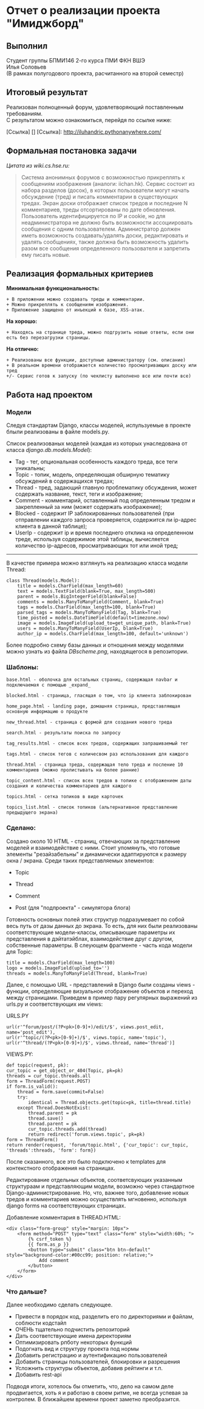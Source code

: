 Отчет о реализации проекта "Имиджборд"
========================================

Выполнил
--------------
Студент группы БПМИ146 2-го курса ПМИ ФКН ВШЭ  
Илья Соловьев  
(В рамках полугодового проекта, расчитанного на второй семестр)

Итоговый результат
--------------
Реализован полноценный форум, удовлетворяющий поставленным требованиям.  
С результатом можно ознакомиться, перейдя по ссылке ниже:  

[Ссылка] []
[Ссылка]: http://iluhandric.pythonanywhere.com/


Формальная постановка задачи
-----------------
_Цитата из wiki.cs.hse.ru:_
>Система анонимных форумов с возможностью прикреплять к сообщениям изображения (аналоги: iichan.hk). Сервис состоит из набора разделов (досок), в которых пользователи могут начать обсуждение (тред) и писать комментарии в существующих тредах. Экран доски отображает список тредов и последние N комментариев, треды отсортированы по дате обновления. Пользователь идентифицируется по IP и cookie, но для неадминистратора не должно быть возможности ассоциировать сообщения с одним пользователем. Администратор должен иметь возможность создавать/удалять доски, редактировать и удалять сообщениях, также должна быть возможность удалить разом все сообщения определенного пользователя и запретить ему писать новые.


Реализация формальных критериев
-------------------------------
**Минимальная функциональность:**

    + В приложении можно создавать треды и комментарии.
    + Можно прикреплять к сообщениям изображения.
    + Приложение защищено от инъекций к базе, XSS-атак.
**На хорошо:**

    + Находясь на странице треда, можно подгрузить новые ответы, если они есть без перезагрузки страницы.

**На отлично:**

    + Реализованы все функции, доступные администратору (см. описание)
    + В реальном времени отображается количество просматривающих доску или тред
    +/- Сервис готов к запуску (по чеклисту выполнено все или почти все)

Работа над проектом
-------------------


### Модели

Следуя стандартам Django, классы моделей, испульзуемые в проекте блыли реализованы в файле models.py.

Список реализованых моделей (каждая из которых унаследована от класса _django.db.models.Model_):

* Tag - тег, опциональная особенность каждого треда, все теги уникальны;  
* Topic - топик, модель, определяющая обширную тематику обсуждений в содержащихся тредах;
* Thread - тред, задающий главную проблематику обсуждения, может содержать название, текст, теги и изображение;
* Comment - комментарий, оставленный под определенным тредом и закрепленный за ним (может содержать изображение);
* Blocked - содержит IP заблокированных пользователей (при отправлении каждого запроса проверяется, содержится ли ip-адрес клиента в данной таблице);
* UserIp - содержит ip и время последнего отклика на определенном треде, используя содержимое этой таблицы, вычисляется количество ip-адресов, просматривающих тот или иной тред;
    
___
В качестве примера можно взглянуть на реализацию класса модели Thread:

    class Thread(models.Model):
        title = models.CharField(max_length=60)
        text = models.TextField(blank=True, max_length=500)
        parent = models.BigIntegerField(blank=False)
        comments = models.ManyToManyField(Comment, blank=True)
        tags = models.CharField(max_length=100, blank=True)
        parsed_tags = models.ManyToManyField(Tag, blank=True)
        time_posted = models.DateTimeField(default=timezone.now)
        image = models.ImageField(upload_to=get_unique_path, blank=True)
        users = models.ManyToManyField(UserIp, blank=True)
        author_ip = models.CharField(max_length=100, default='unknown')

Более подробно схему базы данных и отношения между моделями можно узнать из файла _DBscheme.png_, находящегося в репозитории.
    
### Шаблоны: 
 
 
    base.html - оболочка для остальных страниц, содержащая navbar и подключаемая с помощью _expand_	
    
    blocked.html - страница, гласящая о том, что ip клиента заблокирован
    
    home_page.html - landing page, домашняя страница, представляющая основную информацию о продукте
    
    new_thread.html - страница с формой для создания нового треда	
    
    search.html	- результаты поиска по запросу
    
    tag_results.html - список всех тредов, содержащих запрашиваемый тег
    
    tags.html - список тегов с количесвом раз использования для каждого
    
    thread.html - страница треда, содержащая тело треда и посление 10 комментариев (можно пролистывать на более ранние)
    
    topic_content.html - список всех тредов в топике с отображением даты создания и количества комментариев для каждого
    
    topics.html - сетка топиков в виде карточек
    
    topics_list.html - список топиков (альтернативное представление предыдущего экрана)

### Сделано:

Создано около 10 HTML - страниц, отвечающих за представление моделей и взаимодействие с ними.
Стоит упомянуть, что готовые элементы "резайзабельны" и динамически адаптируются к размеру 
окна / экрана. 
Среди таких представляемых элементов:

* Topic 
* Thread
* Comment


* Post (для "подпроекта" - симулятора блога)

Готовность основных полей этих структур подразумевает по собой весь путь от дазы данных до экрана.
То есть, 
для них были реализованы соответствующие модели-классы, описывающие параметры их представления в 
дэйтатэйблах, взаимодействие друг с другом, собственные параметры. 
В слеующем фрагменте - часть кода модели для Topic:

    title = models.CharField(max_length=100)
    logo = models.ImageField(upload_to='')
    threads = models.ManyToManyField(Thread, blank=True)

Далее, с помощью URL - представлений в Django были созданы views - функции, определяющие визуальное отображение 
объектов и переход между страницами.
Приведем в пример пару регулярных выражений из urls.py и соответствующих им views:

URLS.PY

    url(r'^forum/post/(?P<pk>[0-9]+)/edit/$', views.post_edit, name='post_edit'),
    url(r'^topic/(?P<pk>[0-9]+)/$', views.topic, name='topic'),
    url(r'^thread/(?P<pk>[0-9]+)/$', views.thread, name='thread')]
    
VIEWS.PY:
    
    def topic(request, pk):
    cur_topic = get_object_or_404(Topic, pk=pk)
    threads = cur_topic.threads.all
    form = ThreadForm(request.POST)
    if form.is_valid():
        thread = form.save(commit=False)
        try:
            identical = Thread.objects.get(topic=pk, title=thread.title)
        except Thread.DoesNotExist:
            thread.parent = pk
            thread.save()
            thread.parent = pk
            cur_topic.threads.add(thread)
            return redirect('forum.views.topic', pk=pk)
    form = ThreadForm()
    return render(request, 'forum/topic.html', {'cur_topic': cur_topic, 'threads':threads, 'form': form})
    
После сказанного, все это было подключено к templates для контекстного отображения на страницах.

Редактирование отдельных объектов, соответсвующих указанным структураам и представляющим модели, 
возможно через стандартное Django-администрирование. Но, что, важнее того, добавление новых тредов и комментариев можно осуществлять
мгновенно, используя django forms на соответствующих страницах.

Добавление комментария в THREAD.HTML:

    <div class="form-group" style="margin: 10px">
        <form method="POST" type="text" class="form" style="width:60%; ">
            {% csrf_token %}
            {{ form.as_p }}
            <button type="submit" class="btn btn-default" style="background-color:#00cc99; position: relative;">
                Add comment
            </button>
        </form>
    </div>

 
### Что дальше?

Далее необходимо сделать следующее.

* Привести в порядок код, разделить его по директориями и файлам, соблюсти кодстайл
* ОЧЕНЬ тщательно подчистить репозиторий
* Дать соответствующие имена директориям
* Оптимизировать рпботу некоторых функций
* Подогнать вид и структуру проекта под нормы
* Добавить регистрацию и аутентификацию пользователей
* Добавить страницы пользователей, блокировки и разрешения
* Усложнить структуры объектов, добавив рейтинги и т.п.
* Добавить rest-api


Подводя итоги, хотелось бы отметить, что, дело на самом деле продвигается, хоть я и работаю в своем ритме, не всегда успевая
за контролем. В ближайшем времени проект заметно преобразится.
